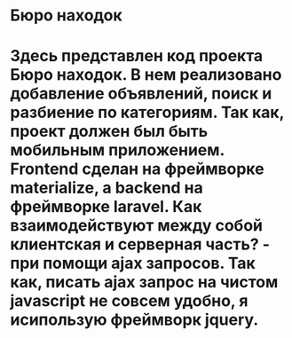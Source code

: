 # Бюро находок
# Здесь представлен код проекта Бюро находок. В нем реализовано добавление объявлений, поиск и разбиение по категориям. Так как, проект должен был быть мобильным приложением. Frontend сделан на фреймворке materialize, а backend на фреймворке laravel. Как взаимодействуют между собой клиентская и серверная часть? - при помощи ajax запросов. Так как, писать ajax запрос на чистом javascript не совсем удобно, я исипользую фреймворк jquery.
